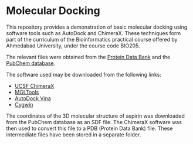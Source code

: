 # Molecular Docking
This repository provides a demonstration of basic molecular docking using software tools such as AutoDock and ChimeraX. These techniques form part of the curriculum of the Bioinformatics practical course offered by Ahmedabad University, under the course code BIO205.

The relevant files were obtained from the [Protein Data Bank](https://www.rcsb.org/structure/5AIN) and the [PubChem database](https://pubchem.ncbi.nlm.nih.gov/compound/2244#section=3D-Conformer).

The software used may be downloaded from the following links:

* [UCSF ChimeraX](https://www.cgl.ucsf.edu/chimerax/)
* [MGLTools](https://ccsb.scripps.edu/mgltools/)
* [AutoDock Vina](https://vina.scripps.edu/)
* [Cygwin](https://www.cygwin.com/)


The coordinates of the 3D molecular structure of aspirin was downloaded from the PubChem database as an SDF file. The ChimeraX software was then used to convert this file to a PDB (Protein Data Bank) file. These intermediate files have been stored in a separate folder.
